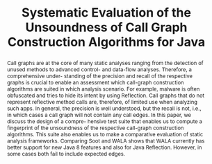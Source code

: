 ---
key: RKEM
slug: JavaCallGraphTests
type: conference`
title: "Systematic Evaluation of the Unsoundness of Call Graph Construction Algorithms for Java"
authors:
  - reif
  - kuebler
  - eichberg
  - mezini

published_in: "Proceedings of the 7th ACM SIGPLAN International Workshop on State Of the Art in Program Analysis"
series: SOAP 2018
year: 2018
abstract: >
  Call graphs are at the core of many static analyses ranging from the detection of unused methods to
  advanced control- and data-flow analyses. Therefore, a comprehensive under- standing of the precision
  and recall of the respective graphs is crucial to enable an assessment which call-graph construction
  algorithms are suited in which analysis scenario. For example, malware is often obfuscated and tries
  to hide its intent by using Reflection. Call graphs that do not represent reflective method calls are,
  therefore, of limited use when analyzing such apps.
  
  In general, the precision is well understood, but the recall is not, i.e., in which cases a call graph 
  will not contain any call edges. In this paper, we discuss the design of a compre- hensive test suite that
  enables us to compute a fingerprint of the unsoundness of the respective call-graph construction algorithms.
  This suite also enables us to make a comparative evaluation of static analysis frameworks. Comparing Soot and
  WALA shows that WALA currently has better support for new Java 8 features and also for Java Reflection. However,
  in some cases both fail to include expected edges.
preprint: JCG.pdf
slides: https://www.slideshare.net/MichaelReif1/systematic-evaluation-of-the-unsoundness-of-call-graph-algorithms-for-java
artifact_page: https://bitbucket.org/delors/jcg
---